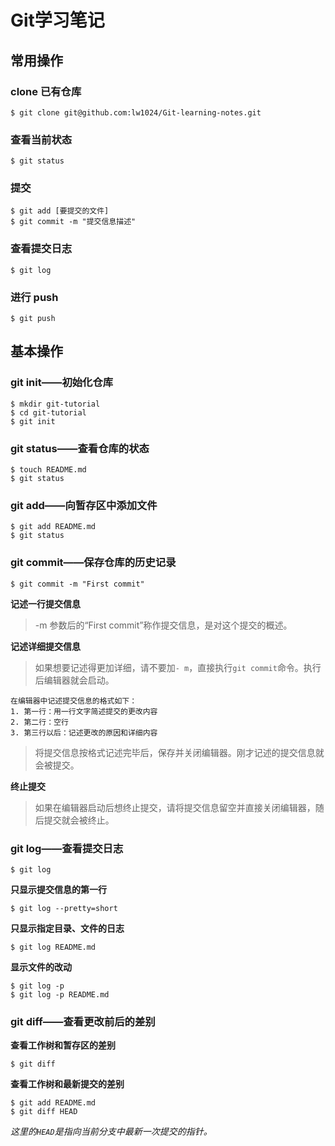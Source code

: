 # Git学习笔记

## 常用操作

### clone 已有仓库
```
$ git clone git@github.com:lw1024/Git-learning-notes.git
```

### 查看当前状态
```
$ git status
```

### 提交
```
$ git add [要提交的文件]
$ git commit -m "提交信息描述"
```
### 查看提交日志
```
$ git log
```

### 进行 push
```
$ git push
```

## 基本操作

### git init——初始化仓库
```
$ mkdir git-tutorial
$ cd git-tutorial
$ git init
```

### git status——查看仓库的状态
```
$ touch README.md
$ git status
```

### git add——向暂存区中添加文件
```
$ git add README.md
$ git status
```

### git commit——保存仓库的历史记录
```
$ git commit -m "First commit"
```
**记述一行提交信息**
> -m 参数后的“First commit”称作提交信息，是对这个提交的概述。

**记述详细提交信息**
> 如果想要记述得更加详细，请不要加`- m`，直接执行`git commit`命令。执行后编辑器就会启动。
```
在编辑器中记述提交信息的格式如下：
1. 第一行：用一行文字简述提交的更改内容
2. 第二行：空行
3. 第三行以后：记述更改的原因和详细内容
```
> 将提交信息按格式记述完毕后，保存并关闭编辑器。刚才记述的提交信息就会被提交。

**终止提交**
> 如果在编辑器启动后想终止提交，请将提交信息留空并直接关闭编辑器，随后提交就会被终止。

### git log——查看提交日志
```
$ git log
```

**只显示提交信息的第一行**
```
$ git log --pretty=short
```

**只显示指定目录、文件的日志**
```
$ git log README.md
```

**显示文件的改动**
```
$ git log -p
$ git log -p README.md
```

### git diff——查看更改前后的差别

**查看工作树和暂存区的差别**
```
$ git diff
```

**查看工作树和最新提交的差别**
```
$ git add README.md
$ git diff HEAD
```
*这里的`HEAD`是指向当前分支中最新一次提交的指针。*


 




